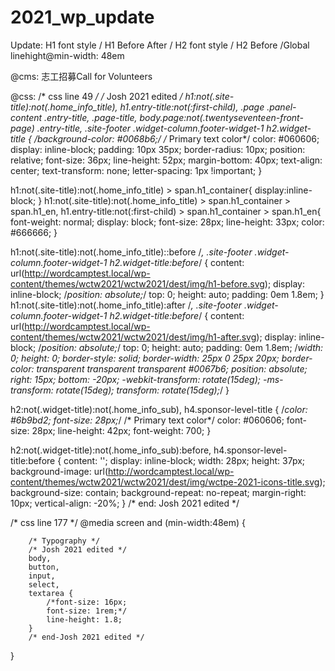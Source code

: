 # 2021_wp_update



Update:
H1 font style / H1 Before After / H2 font style / H2 Before /Global linehight@min-width: 48em

@cms:
<span class="h1_container"><span class="h1_zhtw">志工招募</span><span class="h1_en">Call for Volunteers</span></span>


@css:
/* css line 49 */
/* Josh 2021 edited */
h1:not(.site-title):not(.home_info_title), h1.entry-title:not(:first-child), .page .panel-content .entry-title, .page-title, body.page:not(.twentyseventeen-front-page) .entry-title, .site-footer .widget-column.footer-widget-1 h2.widget-title {
	/*background-color: #0068b6;*/
	/* Primary text color*/
    color: #060606;
	display: inline-block;
	padding: 10px 35px;
	border-radius: 10px;
	position: relative;
	font-size: 36px;
	line-height: 52px;
	margin-bottom: 40px;
	text-align: center;
	text-transform: none;
	letter-spacing: 1px !important;
}

h1:not(.site-title):not(.home_info_title) > span.h1_container{
	display:inline-block;
}
h1:not(.site-title):not(.home_info_title) > span.h1_container >  span.h1_en, h1.entry-title:not(:first-child) > span.h1_container >   span.h1_en{
	font-weight: normal;
	display: block;
    font-size: 28px;
    line-height: 33px;
    color: #666666;
}

h1:not(.site-title):not(.home_info_title)::before /*, .site-footer .widget-column.footer-widget-1 h2.widget-title:before*/ {
	content: url(http://wordcamptest.local/wp-content/themes/wctw2021/wctw2021/dest/img/h1-before.svg);
    display: inline-block;
	/*position: absolute;*/
	top: 0;
    height: auto;
    padding: 0em 1.8em;
}
h1:not(.site-title):not(.home_info_title):after /*, .site-footer .widget-column.footer-widget-1 h2.widget-title:before*/ {
	content: url(http://wordcamptest.local/wp-content/themes/wctw2021/wctw2021/dest/img/h1-after.svg);
    display: inline-block;
	/*position: absolute;*/
	top: 0;
    height: auto;
    padding: 0em 1.8em;
	/*width: 0;
	height: 0;
	border-style: solid;
	border-width: 25px 0 25px 20px;
	border-color: transparent transparent transparent #0067b6;
	position: absolute;
	right: 15px;
	bottom: -20px;
	-webkit-transform: rotate(15deg);
	    -ms-transform: rotate(15deg);
	        transform: rotate(15deg);*/
}



h2:not(.widget-title):not(.home_info_sub), h4.sponsor-level-title {
	/*color: #6b9bd2;
	font-size: 28px;*/
	/* Primary text color*/
	color: #060606;
    font-size: 28px;
    line-height: 42px;
    font-weight: 700;
}

h2:not(.widget-title):not(.home_info_sub):before, h4.sponsor-level-title:before {
	content: '';
	display: inline-block;
	width: 28px;
	height: 37px;
	background-image: url(http://wordcamptest.local/wp-content/themes/wctw2021/wctw2021/dest/img/wctpe-2021-icons-title.svg);
	background-size: contain;
	background-repeat: no-repeat;
	margin-right: 10px;
	vertical-align: -20%;
}
/* end: Josh 2021 edited */



/* css line 177 */
@media screen and (min-width:48em) {

		/* Typography */
	    /* Josh 2021 edited */
		body,
		button,
		input,
		select,
		textarea {
			/*font-size: 16px;
			font-size: 1rem;*/
			line-height: 1.8;
		}
		/* end-Josh 2021 edited */
}


